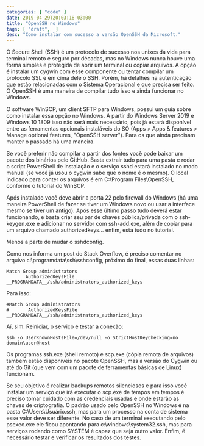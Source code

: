 ```yaml
---
categories: [ "code" ]
date: 2019-04-29T20:03:18-03:00
title: "OpenSSH no Windows"
tags: [ "draft",  ]
desc: "Como instalar com sucesso a versão OpenSSH da Microsoft."
---
```

O Secure Shell (SSH) é um protocolo de sucesso nos unixes da vida para terminal remoto e seguro por décadas, mas no Windows nunca houve uma forma simples e protegida de abrir um terminal ou copiar arquivos. A opção é instalar um cygwin com esse componente ou tentar compilar um protocolo SSL e em cima dele o SSH. Porém, há detalhes na autenticação que estão relacionadas com o Sistema Operacional e que precisa ser feito. O OpenSSH é uma maneira de compilar tudo isso e ainda funcionar no Windows.

O software WinSCP, um client SFTP para Windows, possui um guia sobre como instalar essa opção no Windows. A partir do Windows Server 2019 e Windows 10 1809 isso não será mais necessário, pois já estará disponível entre as ferramentas opcionais instaláveis do SO (Apps > Apps & features > Manage optional features, "OpenSSH server"). Para os que ainda precisam manter o passado há uma maneira.

Se você preferir não compilar a partir dos fontes você pode baixar um pacote dos binários pelo GitHub. Basta extrair tudo para uma pasta e rodar o script PowerShell de instalação e o serviço sshd estará instalado no modo manual (se você já usou o cygwin sabe que o nome é o mesmo). O local indicado para conter os arquivos é em C:\Program Files\OpenSSH, conforme o tutorial do WinSCP.

Após instalado você deve abrir a porta 22 pelo firewall do Windows (há uma maneira PowerShell de fazer se tiver um Windows novo ou usar a interface mesmo se tiver um antigo). Após esse último passo tudo deverá estar funcionando, e basta criar seu par de chaves pública/privada com o ssh-keygen.exe e adicionar no servidor com ssh-add.exe, além de copiar para um arquivo chamado authorizedkeys... enfim, está tudo no tutorial.

Menos a parte de mudar o sshdconfig.

Como nos informa um post do Stack Overflow, é preciso comentar no arquivo c:\programdata\ssh\sshconfig, próximo do final, essas duas linhas:

    Match Group administrators
           AuthorizedKeysFile __PROGRAMDATA__/ssh/administrators_authorized_keys

Para isso:

    #Match Group administrators
    #       AuthorizedKeysFile __PROGRAMDATA__/ssh/administrators_authorized_keys

Aí, sim. Reiniciar, o serviço e testar a conexão:

    ssh -o UserKnownHostsFile=/dev/null -o StrictHostKeyChecking=no domain\user@host

Os programas ssh.exe (shell remoto) e scp.exe (cópia remota de arquivos) também estão disponíveis no pacote OpenSSH, mas a versão do Cygwin ou até do Git (que vem com um pacote de ferramentas básicas de Linux) funcionam.


Se seu objetivo é realizar backups remotos silenciosos e para isso você instalar um serviço que irá executar o scp.exe de tempos em tempos é preciso tomar cuidado com as credenciais usadas e onde estarão as chaves de criptografia. O padrão usado pelo OpenSSH no Windows é na pasta C:\Users\Usuário\.ssh, mas para um processo na conta de sistema esse valor deve ser diferente. No caso de um terminal executando pelo psexec.exe ele ficou apontando para c:\windows\system32\.ssh, mas para serviços rodando como SYSTEM é capaz que seja outro valor. Enfim, é necessário testar e verificar os resultados dos testes.

